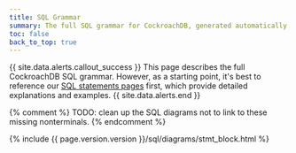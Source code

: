 ```yaml
---
title: SQL Grammar
summary: The full SQL grammar for CockroachDB, generated automatically from the CockroachDB code.
toc: false
back_to_top: true
---
```


<style>
/* TODO(mjibson): reduce to header height once it no longer changes on scroll */
a[name]::before {
	content: '';
	display: block;
	height: 80px;
	margin: -80px 0 0;
}
a[name]:focus {
	outline: 0;
}
</style>

{{ site.data.alerts.callout_success }}
This page describes the full CockroachDB SQL grammar. However, as a starting point, it's best to reference our <a href="sql-statements.html">SQL statements pages</a> first, which provide detailed explanations and examples.
{{ site.data.alerts.end }}

{%  comment %}
TODO: clean up the SQL diagrams not to link to these missing nonterminals.
{%  endcomment %}
<a id="col_label"></a>
<a id="column_constraints"></a>
<a id="column_name"></a>
<a id="count"></a>
<a id="fk_column_name"></a>
<a id="interleave_prefix"></a>
<a id="limit_val"></a>
<a id="offset_val"></a>
<a id="ref_column_name"></a>
<a id="simple_"></a>
<a id="table_alias_name"></a>
<a id="target_name"></a>
<a id="timestamp"></a>

<div class="horizontal-scroll">
  {%  include {{  page.version.version  }}/sql/diagrams/stmt_block.html %}
</div>
